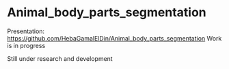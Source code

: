 # Animal_body_parts_segmentation

Presentation: https://github.com/HebaGamalElDin/Animal_body_parts_segmentation
Work is in progress

Still under research and development 
